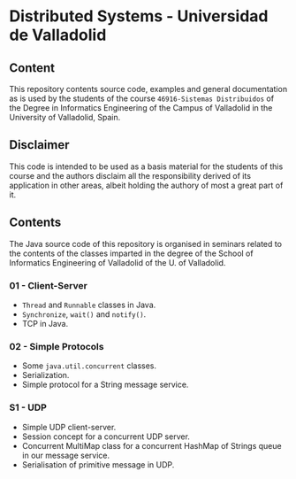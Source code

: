 # Distributed Systems - Universidad de Valladolid

## Content

This repository contents source code, examples and general documentation
as is used by the students of the course `46916-Sistemas Distribuidos`
of the Degree in Informatics Engineering of the Campus of Valladolid in
the University of Valladolid, Spain.

## Disclaimer

This code is intended to be used as a basis material for the students of
this course and the authors disclaim all the responsibility derived of
its application in other areas, albeit holding the authory of most a great
part of it.

## Contents

The Java source code of this repository is organised in seminars related to the
contents of the classes imparted in the degree of the School of Informatics
Engineering of Valladolid of the U. of Valladolid.

### 01 - Client-Server

* `Thread` and `Runnable` classes in Java.
* `Synchronize`, `wait()` and `notify()`.
* TCP in Java.

### 02 - Simple Protocols

* Some `java.util.concurrent` classes.
* Serialization.
* Simple protocol for a String message service.

### S1 - UDP

* Simple UDP client-server.
* Session concept for a concurrent UDP server.
* Concurrent MultiMap class for a concurrent HashMap of Strings queue in our message service.
* Serialisation of primitive message in UDP.
